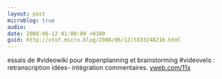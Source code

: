 ```yaml
---
layout: post
microblog: true
audio: 
date: 2008-06-12 01:00:00 +0100
guid: http://xtof.micro.blog/2008/06/12/t833248216.html
---
```

essais de #videowiki pour #openplanning et brainstorming #videovelo : retranscription idées- intégration commentaires. [yweb.com/11x](http://yweb.com/11x)
